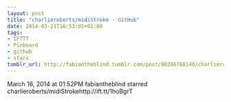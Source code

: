 ```yaml
---
layout: post
title: "charlieroberts/midiStroke · GitHub"
date: 2014-03-21T16:53:05+01:00
tags:
- IFTTT
- Pinboard
- github
- stars
tumblr_url: http://fabiantheblind.tumblr.com/post/80266768140/charlieroberts-midistroke-github
---
```

March 16, 2014 at 01:52PM
fabiantheblind starred charlieroberts/midiStrokehttp://ift.tt/1hoBgrT
